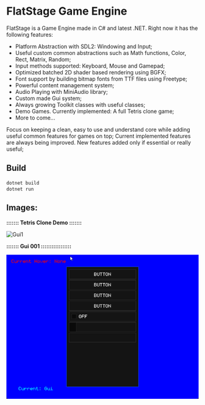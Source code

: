 # FlatStage Game Engine

FlatStage is a Game Engine made in C# and latest .NET. Right now it has the following features:

 - Platform Abstraction with SDL2: Windowing and Input;
 - Useful custom common abstractions such as Math functions, Color, Rect, Matrix, Random;
 - Input methods supported: Keyboard, Mouse and Gamepad;
 - Optimized batched 2D shader based rendering using BGFX;
 - Font support by building bitmap fonts from TTF files using Freetype;
 - Powerful content management system;
 - Audio Playing with MiniAudio library;
 - Custom made Gui system;
 - Always growing Toolkit classes with useful classes;
 - Demo Games. Currently implemented: A full Tetris clone game;
 - More to come...

Focus on keeping a clean, easy to use and understand core while adding useful common features for games on top;
Current implemented features are always being improved. New features added only if essential or really useful;

## Build

    dotnet build
    dotnet run

## Images:

**::::::: Tetris Clone Demo :::::::**

![Gui1](./Media/game_demo_01.gif)

**::::::: Gui 001 :::::::::::::::::**

![Gui1](./Media/gui1.gif)




